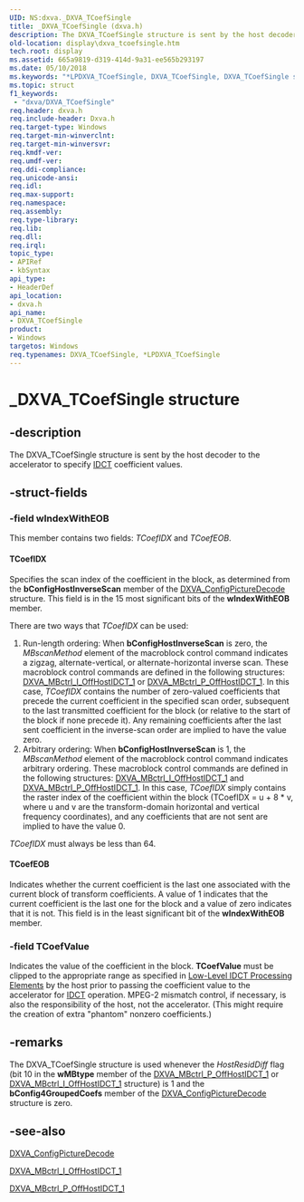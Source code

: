 ```yaml
---
UID: NS:dxva._DXVA_TCoefSingle
title: _DXVA_TCoefSingle (dxva.h)
description: The DXVA_TCoefSingle structure is sent by the host decoder to the accelerator to specify IDCT coefficient values.
old-location: display\dxva_tcoefsingle.htm
tech.root: display
ms.assetid: 665a9819-d319-414d-9a31-ee565b293197
ms.date: 05/10/2018
ms.keywords: "*LPDXVA_TCoefSingle, DXVA_TCoefSingle, DXVA_TCoefSingle structure [Display Devices], LPDXVA_TCoefSingle, LPDXVA_TCoefSingle structure pointer [Display Devices], _DXVA_TCoefSingle, display.dxva_tcoefsingle, dxva/DXVA_TCoefSingle, dxva/LPDXVA_TCoefSingle, dxvaref_2b92ced3-3856-466f-b95a-84dd78426a0e.xml"
ms.topic: struct
f1_keywords:
 - "dxva/DXVA_TCoefSingle"
req.header: dxva.h
req.include-header: Dxva.h
req.target-type: Windows
req.target-min-winverclnt: 
req.target-min-winversvr: 
req.kmdf-ver: 
req.umdf-ver: 
req.ddi-compliance: 
req.unicode-ansi: 
req.idl: 
req.max-support: 
req.namespace: 
req.assembly: 
req.type-library: 
req.lib: 
req.dll: 
req.irql: 
topic_type:
- APIRef
- kbSyntax
api_type:
- HeaderDef
api_location:
- dxva.h
api_name:
- DXVA_TCoefSingle
product:
- Windows
targetos: Windows
req.typenames: DXVA_TCoefSingle, *LPDXVA_TCoefSingle
---
```


# _DXVA_TCoefSingle structure


## -description


The DXVA_TCoefSingle structure is sent by the host decoder to the accelerator to specify <a href="https://docs.microsoft.com/windows-hardware/drivers/">IDCT</a> coefficient values.


## -struct-fields




### -field wIndexWithEOB

This member contains two fields: <i>TCoefIDX </i>and <i>TCoefEOB</i>.





#### TCoefIDX

Specifies the scan index of the coefficient in the block, as determined from the <b>bConfigHostInverseScan</b> member of the <a href="https://docs.microsoft.com/windows-hardware/drivers/ddi/dxva/ns-dxva-_dxva_configpicturedecode">DXVA_ConfigPictureDecode</a> structure. This field is in the 15 most significant bits of the <b>wIndexWithEOB </b>member.

There are two ways that <i>TCoefIDX</i> can be used:

<ol>
<li>
Run-length ordering: When <b>bConfigHostInverseScan</b> is zero, the <i>MBscanMethod</i> element of the macroblock control command indicates a zigzag, alternate-vertical, or alternate-horizontal inverse scan. These macroblock control commands are defined in the following structures: <a href="https://docs.microsoft.com/windows-hardware/drivers/ddi/dxva/ns-dxva-_dxva_mbctrl_i_offhostidct_1">DXVA_MBctrl_I_OffHostIDCT_1</a> or <a href="https://docs.microsoft.com/windows-hardware/drivers/ddi/dxva/ns-dxva-_dxva_mbctrl_p_offhostidct_1">DXVA_MBctrl_P_OffHostIDCT_1</a>. In this case, <i>TCoefIDX</i> contains the number of zero-valued coefficients that precede the current coefficient in the specified scan order, subsequent to the last transmitted coefficient for the block (or relative to the start of the block if none precede it). Any remaining coefficients after the last sent coefficient in the inverse-scan order are implied to have the value zero.

</li>
<li>
Arbitrary ordering: When <b>bConfigHostInverseScan</b> is 1, the <i>MBscanMethod</i> element of the macroblock control command indicates arbitrary ordering. These macroblock control commands are defined in the following structures: <a href="https://docs.microsoft.com/windows-hardware/drivers/ddi/dxva/ns-dxva-_dxva_mbctrl_i_offhostidct_1">DXVA_MBctrl_I_OffHostIDCT_1</a> and <a href="https://docs.microsoft.com/windows-hardware/drivers/ddi/dxva/ns-dxva-_dxva_mbctrl_p_offhostidct_1">DXVA_MBctrl_P_OffHostIDCT_1</a>. In this case, <i>TCoefIDX</i> simply contains the raster index of the coefficient within the block (TCoefIDX = u + 8 * v, where u and v are the transform-domain horizontal and vertical frequency coordinates), and any coefficients that are not sent are implied to have the value 0.

</li>
</ol>
<i>TCoefIDX</i> must always be less than 64.



#### TCoefEOB

Indicates whether the current coefficient is the last one associated with the current block of transform coefficients. A value of 1 indicates that the current coefficient is the last one for the block and a value of zero indicates that it is not. This field is in the least significant bit of the <b>wIndexWithEOB</b> member. 


### -field TCoefValue

Indicates the value of the coefficient in the block. <b>TCoefValue</b> must be clipped to the appropriate range as specified in <a href="https://docs.microsoft.com/windows-hardware/drivers/display/low-level-idct-processing-elements">Low-Level IDCT Processing Elements</a> by the host prior to passing the coefficient value to the accelerator for <a href="https://docs.microsoft.com/windows-hardware/drivers/">IDCT</a> operation. MPEG-2 mismatch control, if necessary, is also the responsibility of the host, not the accelerator. (This might require the creation of extra "phantom" nonzero coefficients.)


## -remarks



The DXVA_TCoefSingle structure is used whenever the <i>HostResidDiff</i> flag (bit 10 in the <b>wMBtype</b> member of the <a href="https://docs.microsoft.com/windows-hardware/drivers/ddi/dxva/ns-dxva-_dxva_mbctrl_p_offhostidct_1">DXVA_MBctrl_P_OffHostIDCT_1</a> or <a href="https://docs.microsoft.com/windows-hardware/drivers/ddi/dxva/ns-dxva-_dxva_mbctrl_i_offhostidct_1">DXVA_MBctrl_I_OffHostIDCT_1</a> structure) is 1 and the <b>bConfig4GroupedCoefs</b> member of the <a href="https://docs.microsoft.com/windows-hardware/drivers/ddi/dxva/ns-dxva-_dxva_configpicturedecode">DXVA_ConfigPictureDecode</a> structure is zero.




## -see-also




<a href="https://docs.microsoft.com/windows-hardware/drivers/ddi/dxva/ns-dxva-_dxva_configpicturedecode">DXVA_ConfigPictureDecode</a>



<a href="https://docs.microsoft.com/windows-hardware/drivers/ddi/dxva/ns-dxva-_dxva_mbctrl_i_offhostidct_1">DXVA_MBctrl_I_OffHostIDCT_1</a>



<a href="https://docs.microsoft.com/windows-hardware/drivers/ddi/dxva/ns-dxva-_dxva_mbctrl_p_offhostidct_1">DXVA_MBctrl_P_OffHostIDCT_1</a>
 

 

